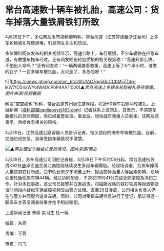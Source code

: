 # 常台高速数十辆车被扎胎，高速公司：货车掉落大量铁屑铁钉所致

4月28日下午，多位网友发布视频爆料称，常台高速（江苏常熟至浙江台州）上多车轮胎被扎导致拥堵，引发网友关注和热议。

多位爆料网友发布的相关视频显示，高速公路上，车行缓慢，不少车辆停在应急车道，有救援车拖车经过。还有网友晒出轮胎受损的相关视频称：“高速开那么快，不怕出人命吗？”还有网友称：“一辆两辆接着救援，高速上等了4个半小时，谁撒的钉子？一百多辆车被扎胎，太可恶了，多危险呀！”

![](https://inews.gtimg.com/om_bt/OlAUfAC7qg5GcCCbMjiZ7Sp-
ikW7tO54xWYotWADcPbP4AA/1000)_▲常台高速上多辆车轮胎被扎等待救援。图片来源/视频截图_

网友“空空如也”也称，常台高速苏州吴江盛泽段，将近50辆车右侧两轮被扎。上游新闻（报料邮箱baoliaosy@163.com）记者联系上该网友，其表示，不清楚车胎被扎的具体原因，但已经报警处理。事发后，很快就有救援人员到来。该网友还表示，后续会有相关的赔偿。

4月29日，江苏高速公路客服人员告诉记者，相关路段的确有车辆被扎胎。目前，交通已经恢复，具体受损车辆情况不清楚。

![](https://inews.gtimg.com/om_bt/O0CoKvSv1906Z8rBU2DU88PcdqfFWYRK1noytMs9H3aAsAA/1000)_▲网友晒出车胎被扎受损情况。图片来源/网友_

4月29日，苏州高速公司回应记者称，4月28日下午15时06分起，常台高速杭苏线K92处盛泽匝道至吴江南路段陆续发生多起车辆爆胎。经现场调查，为货车掉落大量铁屑铁钉所致。受节假日前夕车流量上升、抛洒物掉落量大等因素影响，现场处置轮胎受损车辆44辆。经过协同配合，于28日19时41分完成全部清障及清扫工作。针对本起事故，该公司已报警并立案追责，将磁吸收集的铁钉铁屑等抛洒物及该时间段内疑似车辆监控视频交由警方处理。直至29日凌晨，公司相关负责人仍在与警方共同配合追查车辆。同时，公司对受损车辆信息进行了登记，承诺将逐一联系车主答复调查结果并给予相应赔偿。

上游新闻记者 朱婷 实习生 杜一萌

编辑：朱亮

责编：王蓉

审核：冯飞

